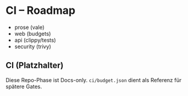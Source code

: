 # CI – Roadmap

- prose (vale)
- web (budgets)
- api (clippy/tests)
- security (trivy)

## CI (Platzhalter)

Diese Repo-Phase ist Docs-only. `ci/budget.json` dient als Referenz für spätere Gates.
